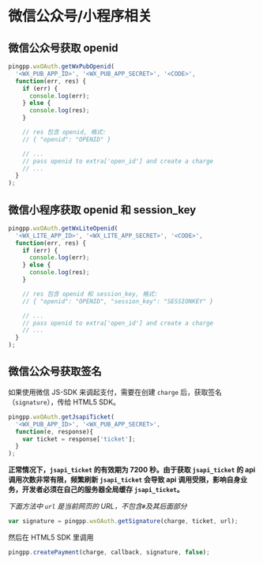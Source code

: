 # 微信公众号/小程序相关

## 微信公众号获取 openid
```js
pingpp.wxOAuth.getWxPubOpenid(
  '<WX_PUB_APP_ID>', '<WX_PUB_APP_SECRET>', '<CODE>',
  function(err, res) {
    if (err) {
      console.log(err);
    } else {
      console.log(res);
    }

    // res 包含 openid, 格式:
    // { "openid": "OPENID" }

    // ...
    // pass openid to extra['open_id'] and create a charge
    // ...
  }
);
```

## 微信小程序获取 openid 和 session_key
```js
pingpp.wxOAuth.getWxLiteOpenid(
  '<WX_LITE_APP_ID>', '<WX_LITE_APP_SECRET>', '<CODE>',
  function(err, res) {
    if (err) {
      console.log(err);
    } else {
      console.log(res);
    }

    // res 包含 openid 和 session_key, 格式:
    // { "openid": "OPENID", "session_key": "SESSIONKEY" }

    // ...
    // pass openid to extra['open_id'] and create a charge
    // ...
  }
);
```

## 微信公众号获取签名
如果使用微信 JS-SDK 来调起支付，需要在创建 `charge` 后，获取签名（`signature`），传给 HTML5 SDK。
``` js
pingpp.wxOAuth.getJsapiTicket(
  '<WX_PUB_APP_ID>', '<WX_PUB_APP_SECRET>',
  function(e, response){
    var ticket = response['ticket'];
  }
);
```
**正常情况下，`jsapi_ticket` 的有效期为 7200 秒。由于获取 `jsapi_ticket` 的 api 调用次数非常有限，频繁刷新 `jsapi_ticket` 会导致 api 调用受限，影响自身业务，开发者必须在自己的服务器全局缓存 `jsapi_ticket`。**

_下面方法中 `url` 是当前网页的 URL，不包含`#`及其后面部分_
``` js
var signature = pingpp.wxOAuth.getSignature(charge, ticket, url);
```

然后在 HTML5 SDK 里调用
``` js
pingpp.createPayment(charge, callback, signature, false);
```
